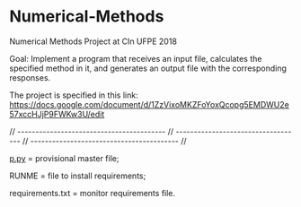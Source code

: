 # Numerical-Methods
Numerical Methods Project at CIn UFPE 2018

Goal: Implement a program that receives an input file, 
calculates the specified method in it, and generates an
output file with the corresponding responses.

The project is specified in this link:
https://docs.google.com/document/d/1ZzVixoMKZFoYoxQcopg5EMDWU2e57xccHJjP9FWKw3U/edit

// ----------------------------------------- // ----------------------------------- // ----------------------------------------- //

[p.py](p.py) = provisional master file;

RUNME = file to install requirements;

requirements.txt = monitor requirements file.
